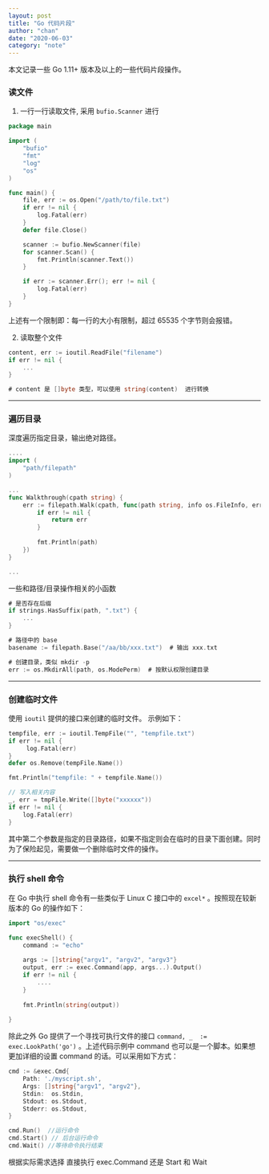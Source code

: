 ```yaml
---
layout: post
title: "Go 代码片段"
author: "chan"
date: "2020-06-03"
category: "note"
---
```


本文记录一些 Go 1.11+ 版本及以上的一些代码片段操作。



### 读文件

1. 一行一行读取文件, 采用 `bufio.Scanner` 进行

```go
package main

import (
    "bufio"
    "fmt"
    "log"
    "os"
)

func main() {
    file, err := os.Open("/path/to/file.txt")
    if err != nil {
        log.Fatal(err)
    }
    defer file.Close()

    scanner := bufio.NewScanner(file)
    for scanner.Scan() {
        fmt.Println(scanner.Text())
    }

    if err := scanner.Err(); err != nil {
        log.Fatal(err)
    }
}
```

上述有一个限制即：每一行的大小有限制，超过 65535 个字节则会报错。

2. 读取整个文件

```go
content, err := ioutil.ReadFile("filename")
if err != nil {
	...
}

# content 是 []byte 类型，可以使用 string(content)  进行转换
```

---

### 遍历目录

深度遍历指定目录，输出绝对路径。

```go
....
import (
	"path/filepath"
)

...
func Walkthrough(cpath string) {
	err := filepath.Walk(cpath, func(path string, info os.FileInfo, err error) error {
		if err != nil {
			return err
		}
		
		fmt.Println(path) 
	})
}

...
```

一些和路径/目录操作相关的小函数

```go
# 是否存在后缀
if strings.HasSuffix(path, ".txt") {
	...
}

# 路径中的 base 
basename := filepath.Base("/aa/bb/xxx.txt")  # 输出 xxx.txt

# 创建目录，类似 mkdir -p
err := os.MkdirAll(path, os.ModePerm)  # 按默认权限创建目录
```

---

### 创建临时文件

使用 `ioutil` 提供的接口来创建的临时文件。 示例如下：

```go
tempfile, err := ioutil.TempFile("", "tempfile.txt")
if err != nil {
	 log.Fatal(err)
}
defer os.Remove(tempFile.Name())

fmt.Println("tempfile: " + tempfile.Name())

// 写入相关内容
_, err = tmpFile.Write([]byte("xxxxxx"))
if err != nil {
	log.Fatal(err)
}
```

其中第二个参数是指定的目录路径，如果不指定则会在临时的目录下面创建。同时为了保险起见，需要做一个删除临时文件的操作。



---

### 执行 shell 命令


在 Go 中执行 shell 命令有一些类似于 Linux C 接口中的 `excel*`  。按照现在较新版本的 Go 的操作如下：

```go
import "os/exec"

func execShell() {
	command := "echo"
	
	args := []string{"argv1", "argv2", "argv3"}
	output, err := exec.Command(app, args...).Output()
	if err != nil {
		....
	}
	
	fmt.Println(string(output))
	
}

```

除此之外 Go 提供了一个寻找可执行文件的接口 `command, _  := exec.LookPath('go')` 。上述代码示例中 command 也可以是一个脚本。如果想更加详细的设置 command 的话。可以采用如下方式：

```go
cmd := &exec.Cmd{
	Path: './myscript.sh',
	Args: []string{"argv1", "argv2"},
	Stdin:  os.Stdin,
	Stdout: os.Stdout,
	Stderr: os.Stdout,
}

cmd.Run()  //运行命令
cmd.Start() // 后台运行命令
cmd.Wait() //等待命令执行结束

```

根据实际需求选择 直接执行 exec.Command 还是 Start 和 Wait